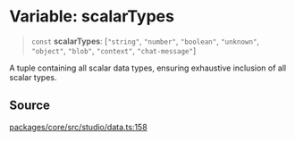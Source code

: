 # Variable: scalarTypes

> `const` **scalarTypes**: [`"string"`, `"number"`, `"boolean"`, `"unknown"`, `"object"`, `"blob"`, `"context"`, `"chat-message"`]

A tuple containing all scalar data types, ensuring exhaustive inclusion
of all scalar types.

## Source

[packages/core/src/studio/data.ts:158](https://github.com/VictorS67/encre/blob/42c3bddca4be2d23ad959c1c99381eefbf43789c/packages/core/src/studio/data.ts#L158)
